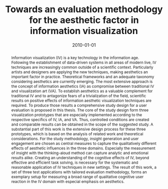 ---
abstract: Information visualization (IV) is a key technology in the information age.
  Following the establishment of data-driven systems in all areas of modern live,
  IV techniques are increasingly common outside of a scientific context. Particularly
  artists and designers are applying the new techniques, making aesthetics an important
  factor in practice. Theoretical frameworks and an adequate taxonomy considering
  aesthetics are currently emerging. The most extensive approach is the concept of
  information aesthetics (IA) as compromise between traditional IV and visualization
  art (VA). To establish aesthetics as a valuable complement for traditional IV and
  to antagonize fears of a trivialization of the field, scientific results on positive
  effects of information aesthetic visualization techniques are required. To produce
  those results a comprehensive study design for a user evaluation is proposed in
  this thesis. The core of the study design form three visualization prototypes that
  are especially implemented according to the respective specifics of IV, IA, and
  VA. Thus, controlled conditions are created and comparable results can be obtained
  in the scope of the suggested study. A substantial part of this work is the extensive
  design process for these three prototypes, which is based on the analysis of related
  work and theoretical considerations. For the study methodology, insight generation
  and user engagement are chosen as central measures to capture the qualitatively
  different effects of aesthetic influences in the three domains. Especially the measurement
  of insight with the thinking-aloud method can capture analytic and emotional results
  alike. Creating an understanding of the cognitive effects of IV, beyond effective
  and efficient task solving, is necessary for the systematic and reasonable application
  of IV techniques in new settings. The result of this work, a set of three test applications
  with tailored evaluation methodology, forms an exemplary setup for measuring a broad
  range of qualitative cognitive user reaction in the IV domain with especial emphasis
  on aesthetics.
authors:
- Christoph Bösch
date: '2010-01-01'
featured: false
publication_types:
- '7'
publishDate: '2010-01-01'
title: Towards an evaluation methodology for the aesthetic factor in information visualization
url_pdf: ''
---